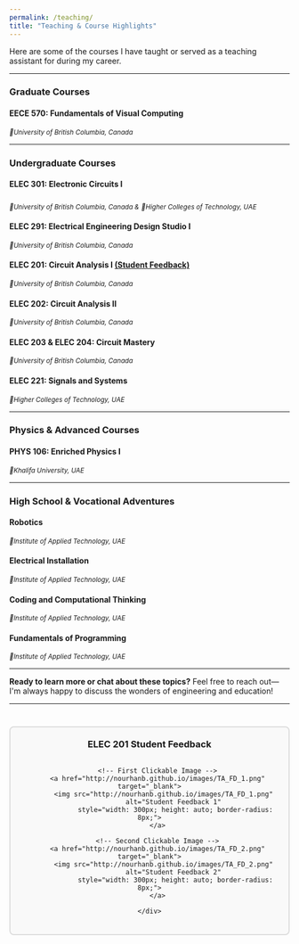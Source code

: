 ```yaml
---
permalink: /teaching/
title: "Teaching & Course Highlights"
---
```


Here are some of the courses I have taught or served as a teaching assistant for during my career.

---

### Graduate Courses
#### **EECE 570: Fundamentals of Visual Computing**
<sub>*📍University of British Columbia, Canada*</sub>

---

### Undergraduate Courses
#### **ELEC 301: Electronic Circuits I**
<sub>*📍University of British Columbia, Canada &*</sub>
<sub>*📍Higher Colleges of Technology, UAE*

#### **ELEC 291: Electrical Engineering Design Studio I**
<sub>*📍University of British Columbia, Canada*</sub>

#### **ELEC 201: Circuit Analysis I** [(Student Feedback)](#elec201-student-feedback)  
<sub>*📍University of British Columbia, Canada*</sub>


#### **ELEC 202: Circuit Analysis II**  
<sub>*📍University of British Columbia, Canada*</sub>

#### **ELEC 203 & ELEC 204: Circuit Mastery**  
<sub>*📍University of British Columbia, Canada*</sub>

#### **ELEC 221: Signals and Systems**  
<sub>*📍Higher Colleges of Technology, UAE*</sub>

---

### Physics & Advanced Courses
#### **PHYS 106: Enriched Physics I**
<sub>*📍Khalifa University, UAE*</sub>

---

### High School & Vocational Adventures
#### **Robotics**
<sub>*📍Institute of Applied Technology, UAE*</sub>

#### **Electrical Installation**
<sub>*📍Institute of Applied Technology, UAE*</sub>

#### **Coding and Computational Thinking**
<sub>*📍Institute of Applied Technology, UAE*</sub>

#### **Fundamentals of Programming**
<sub>*📍Institute of Applied Technology, UAE*</sub>

---

**Ready to learn more or chat about these topics?** Feel free to reach out—I'm always happy to discuss the wonders of engineering and education!

<hr>
<div style="border: 2px solid #ddd; border-radius: 8px; padding: 20px; margin-top: 40px; background-color: #f9f9f9; text-align: center;">
    <h3 style="margin-top: 0;">ELEC 201 Student Feedback</h3>
    <div style="display: flex; justify-content: center; align-items: center; gap: 20px; flex-wrap: wrap;">
        
        <!-- First Clickable Image -->
        <a href="http://nourhanb.github.io/images/TA_FD_1.png" target="_blank">
            <img src="http://nourhanb.github.io/images/TA_FD_1.png" 
                 alt="Student Feedback 1" 
                 style="width: 300px; height: auto; border-radius: 8px;">
        </a>

        <!-- Second Clickable Image -->
        <a href="http://nourhanb.github.io/images/TA_FD_2.png" target="_blank">
            <img src="http://nourhanb.github.io/images/TA_FD_2.png" 
                 alt="Student Feedback 2" 
                 style="width: 300px; height: auto; border-radius: 8px;">
        </a>

    </div>
</div>

